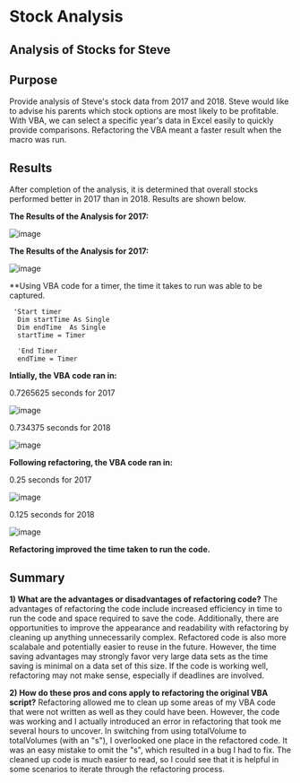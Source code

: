 # Stock Analysis

## Analysis of Stocks for Steve

## Purpose
Provide analysis of Steve's stock data from 2017 and 2018. Steve would like to advise his parents which stock options are most likely to be profitable. With VBA, we can select a specific year's data in Excel easily to quickly provide comparisons. Refactoring the VBA meant a faster result when the macro was run.

## Results

After completion of the analysis, it is determined that overall stocks performed better in 2017 than in 2018. Results are shown below.

**The Results of the Analysis for 2017:**

![image](https://user-images.githubusercontent.com/95710184/148834877-87007e6b-e818-49f6-b9f4-a630921fb29e.png)

**The Results of the Analysis for 2017:**

![image](https://user-images.githubusercontent.com/95710184/148834890-1a5abad6-fb4c-4c76-a095-5b637acae790.png)


**Using VBA code for a timer, the time it takes to run was able to be captured.
     
     'Start timer
      Dim startTime As Single
      Dim endTime  As Single
      startTime = Timer
      
      'End Timer
      endTime = Timer

**Intially, the VBA code ran in:**

0.7265625 seconds for 2017

![image](https://user-images.githubusercontent.com/95710184/148707721-ff422f6a-7268-4aa8-ab2a-6e55f2979e2e.png)

0.734375 seconds for 2018

![image](https://user-images.githubusercontent.com/95710184/148707745-e632e317-e043-4511-98af-827de9d8e93b.png)

**Following refactoring, the VBA code ran in:**

0.25 seconds for 2017

![image](https://user-images.githubusercontent.com/95710184/148707788-80ec5760-4a95-4269-9990-20e9a166ea90.png)

0.125 seconds for 2018

![image](https://user-images.githubusercontent.com/95710184/148707781-7d678207-ae2a-4175-b387-f4a3c09c77d1.png)


**Refactoring improved the time taken to run the code.**

## Summary

**1) What are the advantages or disadvantages of refactoring code?**
The advantages of refactoring the code include increased efficiency in time to run the code and space required to save the code. Additionally, there are opportunities to improve the appearance and readability with refactoring by cleaning up anything unnecessarily complex. Refactored code is also more scalabale and potentially easier to reuse in the future. However, the time saving advantages may strongly favor very large data sets as the time saving is minimal on a data set of this size. If the code is working well, refactoring may not make sense, especially if deadlines are involved.

**2) How do these pros and cons apply to refactoring the original VBA script?**
Refactoring allowed me to clean up some areas of my VBA code that were not written as well as they could have been. However, the code was working and I actually introduced an error in refactoring that took me several hours to uncover. In switching from using totalVolume to totalVolumes (with an "s"), I overlooked one place in the refactored code. It was an easy mistake to omit the "s", which resulted in a bug I had to fix. The cleaned up code is much easier to read, so I could see that it is helpful in some scenarios to iterate through the refactoring process.
